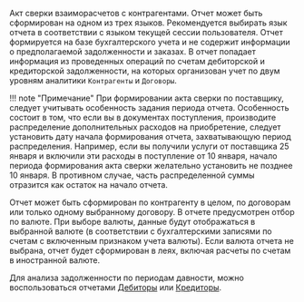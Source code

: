 ﻿Акт сверки взаиморасчетов с контрагентами. Отчет может быть сформирован на одном из трех языков. Рекомендуется выбирать язык отчета в соответствии с языком текущей сессии пользователя. Отчет формируется на базе бухгалтерского учета и не содержит информации о предполагаемой задолженности и заказах. В отчет попадает информация из проведенных операций по счетам дебиторской и кредиторской задолженности, на которых организован учет по двум уровням аналитики `Контрагенты` и `Договоры`.

!!! note "Примечание"
	При формировании акта сверки по поставщику, следует учитывать особенность задания периода отчета. Особенность состоит в том, что если вы в документах поступления, производите распределение дополнительных расходов на приобретение, следует установить дату начала формирования отчета, захватывающую период распределения. Например, если вы получили услуги от поставщика 25 января и включили эти расходы в поступление от 10 января, начало периода формирования акта сверки желательно установить не позднее 10 января. В противном случае, часть распределенной суммы отразится как остаток на начало отчета.

Отчет может быть сформирован по контрагенту в целом, по договорам или только одному выбранному договору. В отчете предусмотрен отбор по валюте. При выборе валюты, данные будут отображаться в выбранной валюте (в соответствии с бухгалтерскими записями по счетам с включенным признаком учета валюты). Если валюта отчета не выбрана, отчет будет сформирован в леях, включая расчеты по счетам в иностранной валюте.

Для анализа задолженности по периодам давности, можно воспользоваться отчетами [Дебиторы](/r/Debts) или [Кредиторы](/r/VendorDebts).